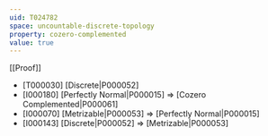 ```yaml
---
uid: T024782
space: uncountable-discrete-topology
property: cozero-complemented
value: true
---
```

[[Proof]]

* [T000030] [Discrete|P000052]
* [I000180] [Perfectly Normal|P000015] => [Cozero Complemented|P000061]
* [I000070] [Metrizable|P000053] => [Perfectly Normal|P000015]
* [I000143] [Discrete|P000052] => [Metrizable|P000053]

